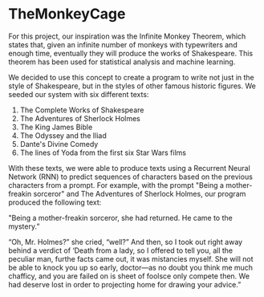 # TheMonkeyCage

For this project, our inspiration was the Infinite Monkey Theorem, which states that, given an infinite number of monkeys with typewriters and enough time, eventually they will produce the works of Shakespeare. This theorem has been used for statistical analysis and machine learning.

We decided to use this concept to create a program to write not just in the style of Shakespeare, but in the styles of other famous historic figures. We seeded our system with six different texts:
1. The Complete Works of Shakespeare
2. The Adventures of Sherlock Holmes
3. The King James Bible
4. The Odyssey and the Iliad
5. Dante's Divine Comedy
6. The lines of Yoda from the first six Star Wars films

With these texts, we were able to produce texts using a Recurrent Neural Network (RNN) to predict sequences of characters based on the previous characters from a prompt.  For example, with the prompt "Being a mother-freakin sorceror" and The Adventures of Sherlock Holmes, our program produced the following text:

"Being a mother-freakin sorceror, she had
returned. He came
to the mystery.”

“Oh, Mr. Holmes?” she cried, “well?” And then, so I took out right away behind a verdict of ‘Death
from a lady, so I offered to
tell you, all the peculiar man, furthe facts came out, it was mistancies myself. She will not be able to knock you up so early, doctor—as no doubt you think me much chafficy, and you
are failed on is sheet of foolsce only compete then.
We had deserve lost in order to projecting home for drawing your advice.”
